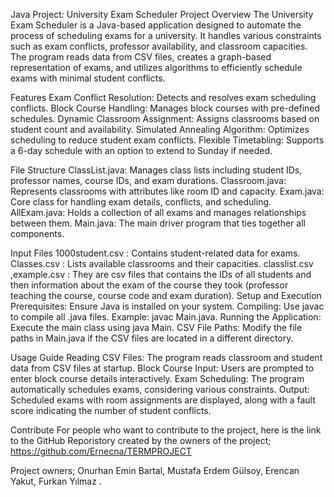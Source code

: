 Java Project: University Exam Scheduler Project Overview The University Exam Scheduler is a Java-based application designed to automate the process of scheduling exams for a university. It handles various constraints such as exam conflicts, professor availability, and classroom capacities. The program reads data from CSV files, creates a graph-based representation of exams, and utilizes algorithms to efficiently schedule exams with minimal student conflicts.

Features Exam Conflict Resolution: Detects and resolves exam scheduling conflicts. Block Course Handling: Manages block courses with pre-defined schedules. Dynamic Classroom Assignment: Assigns classrooms based on student count and availability. Simulated Annealing Algorithm: Optimizes scheduling to reduce student exam conflicts. Flexible Timetabling: Supports a 6-day schedule with an option to extend to Sunday if needed.

File Structure ClassList.java: Manages class lists including student IDs, professor names, course IDs, and exam durations. Classroom.java: Represents classrooms with attributes like room ID and capacity. Exam.java: Core class for handling exam details, conflicts, and scheduling. AllExam.java: Holds a collection of all exams and manages relationships between them. Main.java: The main driver program that ties together all components.

Input Files 1000student.csv : Contains student-related data for exams. Classes.csv : Lists available classrooms and their capacities. classlist.csv ,example.csv : They are csv files that contains the IDs of all students and then information about the exam of the course they took (professor teaching the course, course code and exam duration). Setup and Execution Prerequisites: Ensure Java is installed on your system. Compiling: Use javac to compile all .java files. Example: javac Main.java. Running the Application: Execute the main class using java Main. CSV File Paths: Modify the file paths in Main.java if the CSV files are located in a different directory.

Usage Guide Reading CSV Files: The program reads classroom and student data from CSV files at startup. Block Course Input: Users are prompted to enter block course details interactively. Exam Scheduling: The program automatically schedules exams, considering various constraints. Output: Scheduled exams with room assignments are displayed, along with a fault score indicating the number of student conflicts.

Contribute For people who want to contribute to the project, here is the link to the GitHub Reporistory created by the owners of the project; https://github.com/Ernecna/TERMPROJECT

Project owners; Onurhan Emin Bartal, Mustafa Erdem Gülsoy, Erencan Yakut, Furkan Yılmaz .

